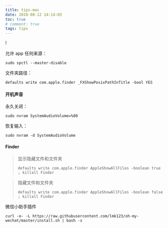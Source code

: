 ```yaml
---
title: tips-mac
date: 2018-08-12 14:14:03
toc: true
# comment: true
tags: tips
---
```


!
<!-- more -->

允许 app 任何来源：
```
sudo spctl --master-disable
```

文件夹路径：
``` 
defaults write com.apple.finder _FXShowPosixPathInTitle -bool YES
```



#### 开机声音
永久关闭：
``` 
sudo nvram SystemAudioVolume=%80
```
恢复输入：
``` 
sudo nvram -d SystemAudioVolume
```


#### Finder
>显示隐藏文件和文件夹
>``` 
>defaults write com.apple.finder AppleShowAllFiles -boolean true ; killall Finder
>```

>隐藏文件和文件夹
 >``` 
 >defaults write com.apple.finder AppleShowAllFiles -boolean false ; killall Finder
 >```
 
 
 


微信小助手插件
``` 
curl -o- -L https://raw.githubusercontent.com/lmk123/oh-my-wechat/master/install.sh | bash -s
```

